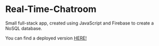 # Real-Time-Chatroom
Small full-stack app, created using JavaScript and Firebase to create a NoSQL database.

You can find a deployed version <a href="https://zealous-easley-ac047c.netlify.com"> HERE! </a>
